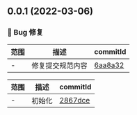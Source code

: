 ## 0.0.1 (2022-03-06)

### 🐛 Bug 修复
范围|描述|commitId
--|--|--
 - | 修复提交规范内容 | [6aa8a32](https://github.com/JeremyYu-creator/vue-managerV2/commit/6aa8a32)


范围|描述|commitId
--|--|--
 - | 初始化 | [2867dce](https://github.com/JeremyYu-creator/vue-managerV2/commit/2867dce)

